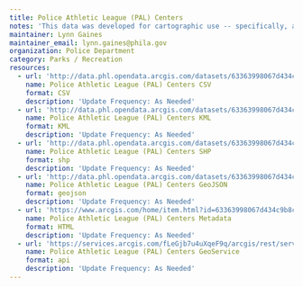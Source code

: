 ```yaml
---
title: Police Athletic League (PAL) Centers
notes: 'This data was developed for cartographic use -- specifically, as reference information for the Police Athletic League.'
maintainer: Lynn Gaines
maintainer_email: lynn.gaines@phila.gov
organization: Police Department
category: Parks / Recreation
resources:
  - url: 'http://data.phl.opendata.arcgis.com/datasets/63363998067d434c9b8c1e352fc54f38_0.csv'
    name: Police Athletic League (PAL) Centers CSV
    format: CSV
    description: 'Update Frequency: As Needed'
  - url: 'http://data.phl.opendata.arcgis.com/datasets/63363998067d434c9b8c1e352fc54f38_0.kml'
    name: Police Athletic League (PAL) Centers KML
    format: KML
    description: 'Update Frequency: As Needed'
  - url: 'http://data.phl.opendata.arcgis.com/datasets/63363998067d434c9b8c1e352fc54f38_0.zip'
    name: Police Athletic League (PAL) Centers SHP
    format: shp
    description: 'Update Frequency: As Needed'
  - url: 'http://data.phl.opendata.arcgis.com/datasets/63363998067d434c9b8c1e352fc54f38_0.geojson'
    name: Police Athletic League (PAL) Centers GeoJSON
    format: geojson
    description: 'Update Frequency: As Needed'
  - url: 'https://www.arcgis.com/home/item.html?id=63363998067d434c9b8c1e352fc54f38'
    name: Police Athletic League (PAL) Centers Metadata
    format: HTML
    description: 'Update Frequency: As Needed'
  - url: 'https://services.arcgis.com/fLeGjb7u4uXqeF9q/arcgis/rest/services/PAL_Centers/FeatureServer/0/query?outFields=*&where=1%3D1'
    name: Police Athletic League (PAL) Centers GeoService
    format: api
    description: 'Update Frequency: As Needed'
---
```

